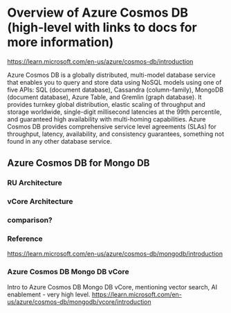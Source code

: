 # Overview of Azure Cosmos DB (high-level with links to docs for more information)


https://learn.microsoft.com/en-us/azure/cosmos-db/introduction

Azure Cosmos DB is a globally distributed, multi-model database service that enables you to query and store data using NoSQL models using one of five APIs: SQL (document database), Cassandra (column-family), MongoDB (document database), Azure Table, and Gremlin (graph database). It provides turnkey global distribution, elastic scaling of throughput and storage worldwide, single-digit millisecond latencies at the 99th percentile, and guaranteed high availability with multi-homing capabilities. Azure Cosmos DB provides comprehensive service level agreements (SLAs) for throughput, latency, availability, and consistency guarantees, something not found in any other database service.

## Azure Cosmos DB for Mongo DB
### RU Architecture
### vCore Architecture
### comparison?
### Reference
https://learn.microsoft.com/en-us/azure/cosmos-db/mongodb/introduction

### Azure Cosmos DB Mongo DB vCore
Intro to Azure Cosmos DB Mongo DB vCore, mentioning vector search, AI enablement - very high level.
https://learn.microsoft.com/en-us/azure/cosmos-db/mongodb/vcore/introduction
